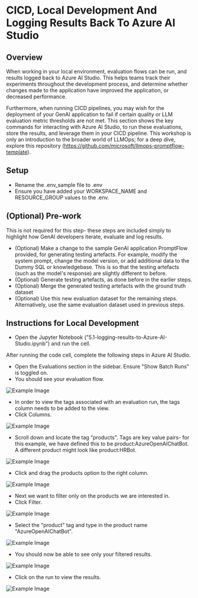 # CICD, Local Development And Logging Results Back To Azure AI Studio

## Overview

When working in your local environment, evaluation flows can be run, and results logged back to Azure AI Studio. This helps teams track their experiments throughout the development process, and determine whether changes made to the application have improved the application, or decreased performance.

Furthermore, when running CICD pipelines, you may wish for the deployment of your GenAI application to fail if certain quality or LLM evaluation metric thresholds are not met. This section shows the key commands for interacting with Azure AI Studio, to run these evaluations, store the results, and leverage them in your CICD pipeline. This workshop is only an introduction to the broader world of LLMOps; for a deep dive, explore this repository (https://github.com/microsoft/llmops-promptflow-template).

## Setup

- Rename the .env_sample file to .env
- Ensure you have added your WORKSPACE_NAME and RESOURCE_GROUP values to the .env.


## (Optional) Pre-work

This is not required for this step- these steps are included simply to highlight how GenAI developers iterate, evaluate and log results.

- (Optional) Make a change to the sample GenAI application PromptFlow provided, for generating testing artefacts. For example, modify the system prompt, change the model version, or add additional data to the Dummy SQL or knowledgebase. This is so that the testing artefacts (such as the model's response) are slightly different to before.
- (Optional) Generate testing artefacts, as done before in the earlier steps.
- (Optional) Merge the generated testing artefacts with the ground truth dataset
- (Optional) Use this new evaluation dataset for the remaining steps. Alternatively, use the same evaluation dataset used in previous steps.

## Instructions for Local Development

- Open the Jupyter Notebook ("5.1-logging-results-to-Azure-AI-Studio.ipynb") and run the cell.

After running the code cell, complete the following steps in Azure AI Studio.

- Open the Evaluations section in the sidebar. Ensure "Show Batch Runs" is toggled on.
- You should see your evaluation flow.

![Example Image](Images/AzureAIStudioLogging.png)

- In order to view the tags associated with an evaluation run, the tags column needs to be added to the view.
- Click Columns.

![Example Image](Images/AzureAIStudioColumns.png)

- Scroll down and locate the tag "products". Tags are key value pairs- for this example, we have defined this to be product:AzureOpenAIChatBot. A different product might look like product:HRBot.

![Example Image](Images/AzureAIStudioColumnOptions.png)

- Click and drag the products option to the right column.

![Example Image](Images/AzureAIStudioColumnSelected.png)

- Next we want to filter only on the products we are interested in.
- Click Filter.

![Example Image](Images/AzureAIStudioFilter.png)

- Select the "product" tag and type in the product name "AzureOpenAIChatBot".

![Example Image](Images/AzureAIStudioFilterSelected.png)

- You should now be able to see only your filtered results.

![Example Image](Images/AzureAIStudioFilteredResults.png)

- Click on the run to view the results.

![Example Image](Images/AzureAIStudioFullResults.png)